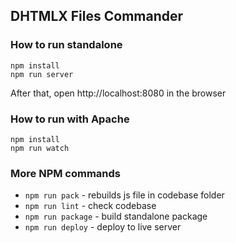DHTMLX Files Commander
-------------------------

### How to run standalone

```
npm install
npm run server
```

After that, open http://localhost:8080 in the browser


### How to run with Apache

```
npm install
npm run watch
```


### More NPM commands

- `npm run pack` - rebuilds js file in codebase folder
- `npm run lint` - check codebase
- `npm run package` - build standalone package
- `npm run deploy` - deploy to live server